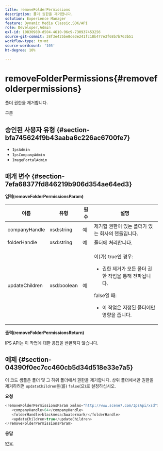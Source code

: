 ```yaml
---
title: removeFolderPermissions
description: 폴더 권한을 제거합니다.
solution: Experience Manager
feature: Dynamic Media Classic,SDK/API
role: Developer,Admin
exl-id: 10830980-d504-4610-96c9-730937453256
source-git-commit: 38f3e425be0ce3e241fc18b477e3f68b7b763b51
workflow-type: tm+mt
source-wordcount: '105'
ht-degree: 10%

---
```


# removeFolderPermissions{#removefolderpermissions}

폴더 권한을 제거합니다.

구문

## 승인된 사용자 유형 {#section-bfa745624f9b43aaba6c226ac6700fe7}

* `IpsAdmin`
* `IpsCompanyAdmin`
* `ImagePortalAdmin`

## 매개 변수 {#section-7efa68377fd846219b906d354ae64ed3}

**입력(removeFolderPermissionsParam)**

<table id="table_15223256C63C4F008BDB1DF6F0AFE6A8"> 
 <thead> 
  <tr> 
   <th colname="col1" class="entry"> 이름 </th> 
   <th colname="col2" class="entry"> 유형 </th> 
   <th colname="col3" class="entry"> 필수 </th> 
   <th colname="col4" class="entry"> 설명 </th> 
  </tr> 
 </thead>
 <tbody> 
  <tr> 
   <td colname="col1"> <span class="codeph"> <span class="varname"> companyHandle</span> </span> </td> 
   <td colname="col2"> <span class="codeph"> xsd:string</span> </td> 
   <td colname="col3"> 예 </td> 
   <td colname="col4"> 제거할 권한이 있는 폴더가 있는 회사의 핸들입니다. </td> 
  </tr> 
  <tr> 
   <td colname="col1"> <span class="codeph"> <span class="varname"> folderHandle</span> </span> </td> 
   <td colname="col2"> <span class="codeph"> xsd:string</span> </td> 
   <td colname="col3"> 예 </td> 
   <td colname="col4"> 폴더에 처리합니다. </td> 
  </tr> 
  <tr> 
   <td colname="col1"> <span class="codeph"> <span class="varname"> updateChildren</span> </span> </td> 
   <td colname="col2"> <span class="codeph"> xsd:boolean</span> </td> 
   <td colname="col3"> 예 </td> 
   <td colname="col4"> <p><span class="codeph">이(가) true</span>인 경우: 
     <ul id="ul_1305D060E0F34A61AA3C827E43F296E6"> 
      <li id="li_AB8705F3CEAD4B8A8F1C28291A6F7EC8">권한 제거가 모든 폴더 권한 작업을 통해 전파됩니다. </li> 
     </ul> </p> <p><span class="codeph"> false</span>일 때: 
     <ul id="ul_19AEE80F1FC84B64AD623E050C12A0CD"> 
      <li id="li_B8B78851004C43DB8CB7958E380AF510">이 작업은 지정된 폴더에만 영향을 줍니다. </li> 
     </ul> </p> </td> 
  </tr> 
 </tbody> 
</table>

**출력(removeFolderPermissionsReturn)**

IPS API는 이 작업에 대한 응답을 반환하지 않습니다.

## 예제 {#section-04390f0ec7cc460cb5d34d518e33e7a5}

이 코드 샘플은 폴더 및 그 하위 폴더에서 권한을 제거합니다. 상위 폴더에서만 권한을 제거하려면 `updateChildren`을(를) `false`(으)로 설정하십시오.

**요청**

```java
<removeFolderPermissionsParam xmlns="http://www.scene7.com/IpsApi/xsd">
   <companyHandle>64</companyHandle>
   <folderHandle>blackmesa/Awatermark/</folderHandle>
   <updateChildren>true</updateChildren>
</removeFolderPermissionsParam>
```

**응답**

없음.
